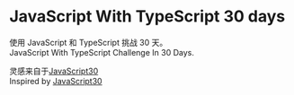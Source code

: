 # JavaScript With TypeScript 30 days

使用 JavaScript 和 TypeScript 挑战 30 天。 <br>
JavaScript With TypeScript Challenge In 30 Days.

灵感来自于[JavaScript30](https://JavaScript30.com) <br>
Inspired by [JavaScript30](https://JavaScript30.com)

